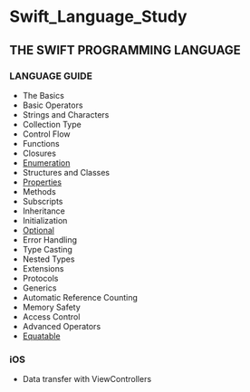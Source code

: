 # Swift_Language_Study

## THE SWIFT PROGRAMMING LANGUAGE

### LANGUAGE GUIDE

* The Basics
* Basic Operators
* Strings and Characters
* Collection Type
* Control Flow
* Functions
* Closures
* [Enumeration](Documentations/Enumeration.md "Enumeration")
* Structures and Classes
* [Properties](Documentations/Properties.md "Properties")
* Methods
* Subscripts
* Inheritance
* Initialization
* [Optional](Documentations/Optional.md "Optional")
* Error Handling
* Type Casting
* Nested Types
* Extensions
* Protocols
* Generics
* Automatic Reference Counting
* Memory Safety
* Access Control
* Advanced Operators
* [Equatable](Documentations/Equatable.md "Equatable")

### iOS
* Data transfer with ViewControllers


